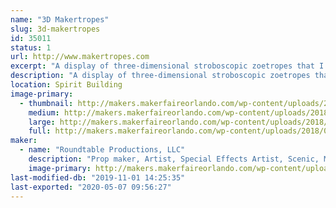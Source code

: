 ```yaml
---
name: "3D Makertropes"
slug: 3d-makertropes
id: 35011
status: 1
url: http://www.makertropes.com
excerpt: "A display of three-dimensional stroboscopic zoetropes that I call Makertropes."
description: "A display of three-dimensional stroboscopic zoetropes that I call Makertropes.  This exhibit builds on the successful creation of the Marvelous Mechanical Makey Making Machine created for MFO 2017.  There will be some new creations and upgrades to the animation from what was learned last year.   And some interactive elements as well."
location: Spirit Building
image-primary:
  - thumbnail: http://makers.makerfaireorlando.com/wp-content/uploads/2018/08/2017-10-22-15.33.40-150x150.jpg
    medium: http://makers.makerfaireorlando.com/wp-content/uploads/2018/08/2017-10-22-15.33.40-300x169.jpg
    large: http://makers.makerfaireorlando.com/wp-content/uploads/2018/08/2017-10-22-15.33.40-1024x576.jpg
    full: http://makers.makerfaireorlando.com/wp-content/uploads/2018/08/2017-10-22-15.33.40.jpg
maker:
  - name: "Roundtable Productions, LLC"
    description: "Prop maker, Artist, Special Effects Artist, Scenic, Mechanical Engineer, and professional Maker."
    image-primary: http://makers.makerfaireorlando.com/wp-content/uploads/2015/05/WebLogo2sm.png
last-modified-db: "2019-11-01 14:25:35"
last-exported: "2020-05-07 09:56:27"
---
```

